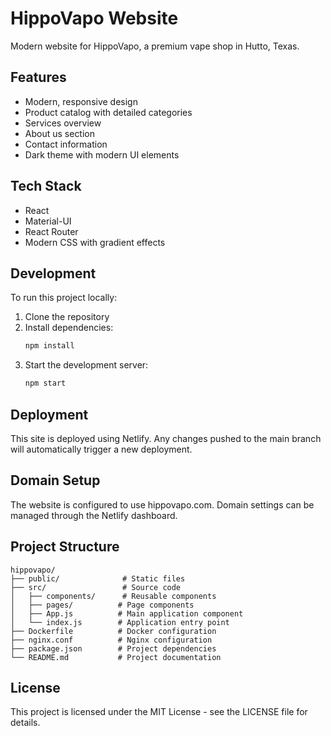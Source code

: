 # HippoVapo Website

Modern website for HippoVapo, a premium vape shop in Hutto, Texas.

## Features

- Modern, responsive design
- Product catalog with detailed categories
- Services overview
- About us section
- Contact information
- Dark theme with modern UI elements

## Tech Stack

- React
- Material-UI
- React Router
- Modern CSS with gradient effects

## Development

To run this project locally:

1. Clone the repository
2. Install dependencies:
   ```bash
   npm install
   ```
3. Start the development server:
   ```bash
   npm start
   ```

## Deployment

This site is deployed using Netlify. Any changes pushed to the main branch will automatically trigger a new deployment.

## Domain Setup

The website is configured to use hippovapo.com. Domain settings can be managed through the Netlify dashboard.

## Project Structure

```
hippovapo/
├── public/              # Static files
├── src/                 # Source code
│   ├── components/      # Reusable components
│   ├── pages/          # Page components
│   ├── App.js          # Main application component
│   └── index.js        # Application entry point
├── Dockerfile          # Docker configuration
├── nginx.conf          # Nginx configuration
├── package.json        # Project dependencies
└── README.md           # Project documentation
```

## License

This project is licensed under the MIT License - see the LICENSE file for details. 